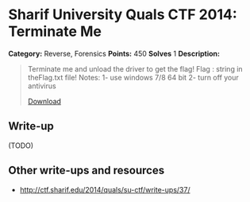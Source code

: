 # Sharif University Quals CTF 2014: Terminate Me

**Category:** Reverse, Forensics
**Points:** 450
**Solves** 1
**Description:**

> Terminate me and unload the driver to get the flag! 
> Flag : string in theFlag.txt file! 
> Notes: 
> 1- use windows 7/8 64 bit 
> 2- turn off your antivirus
>
> [Download](TerminateMe.exe)

## Write-up

(TODO)

## Other write-ups and resources

* <http://ctf.sharif.edu/2014/quals/su-ctf/write-ups/37/>
